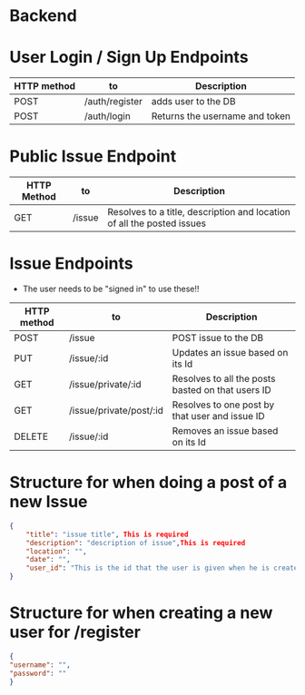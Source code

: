 # Backend

# User Login / Sign Up Endpoints

| HTTP method | to             | Description                    |
| ----------- | -------------- | ------------------------------ |
| POST        | /auth/register | adds user to the DB            |
| POST        | /auth/login    | Returns the username and token |

# Public Issue Endpoint

| HTTP Method | to     | Description                                                            |
| ----------- | ------ | ---------------------------------------------------------------------- |
| GET         | /issue | Resolves to a title, description and location of all the posted issues |

# Issue Endpoints

- The user needs to be "signed in" to use these!!

| HTTP method | to                      | Description                                       |
| ----------- | ----------------------- | ------------------------------------------------- |
| POST        | /issue                  | POST issue to the DB                              |
| PUT         | /issue/:id              | Updates an issue based on its Id                  |
| GET         | /issue/private/:id      | Resolves to all the posts basted on that users ID |
| GET         | /issue/private/post/:id | Resolves to one post by that user and issue ID    |
| DELETE      | /issue/:id              | Removes an issue based on its Id                  |

# Structure for when doing a post of a new Issue

```JSON
{
    "title": "issue title", This is required
    "description": "description of issue",This is required
    "location": "",
    "date": "",
    "user_id": "This is the id that the user is given when he is created"This is required
}
```

# Structure for when creating a new user for /register

```JSON
{
"username": "",
"password": ""
}
```
